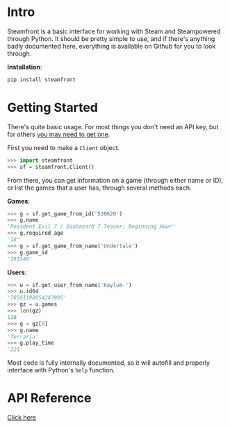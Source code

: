 # Intro

Steamfront is a basic interface for working with Steam and Steampowered through Python. It should be pretty simple to use, and if there's anything badly documented here, everything is available on Github for you to look through.

**Installation**:
```bash
pip install steamfront
```

# Getting Started

There's quite basic usage. For most things you don't need an API key, but for others [you may need to get one](https://steamcommunity.com/dev/apikey).

First you need to make a `Client` object.

```python
>>> import steamfront
>>> sf = steamfront.Client()
```

From there, you can get information on a game (through either name or ID), or list the games that a user has, through several methods each.

**Games**:
```python
>>> g = sf.get_game_from_id('530620')
>>> g.name
'Resident Evil 7 / Biohazard 7 Teaser: Beginning Hour'
>>> g.required_age
'18'
>>> g = sf.get_game_from_name('Undertale')
>>> g.game_id
'391540'
```

**Users**:
```python
>>> u = sf.get_user_from_name('Kaylum-')
>>> u.id64
'76561198054243905'
>>> gz = u.games
>>> len(gz)
138
>>> g = gz[0]
>>> g.name
'Terraria'
>>> g.play_time
'221'
```

Most code is fully internally documented, so it will autofill and properly interface with Python's `help` function.

# API Reference

[Click here](https://steamfront.readthedocs.io/en/latest/index.html)